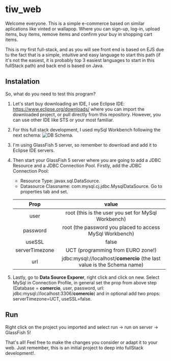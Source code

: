 # tiw_web
Welcome everyone. This is a simple e-commerce based on similar aplications like vinted or wallapop. Where you can sign-up, log-in, upload items, buy items, remove items and confirm your buy in shopping cart items.

This is my first full-stack, and as you will see front end is based on EJS due tu the fact that is a simple, intuitive and easy language to start this path (if it's not the easiest, it is probably top 3 easiest languages to start in this fullStack path) and back end is based on Java.

## Instalation
So, what do you need to test this program?
1. Let's start buy downloading an IDE, I use Eclipse IDE: https://www.eclipse.org/downloads/ where you can import the downloaded project, or pull directly from this repository. However, you can use other IDE like STS or your most familiar.
2. For this full stack development, I used mySql Workbench following the next schema:
   <img src="" alt="DB Schema"/>.
3. I'm using GlassFish 5 server, so remember to download and add it to Eclipse IDE servers.
4. Then start your GlassFish 5 server where you are going to add a JDBC Resource and a JDBC Connection Pool. Firstly, add the JDBC Connection Pool:
    - Resource Type: javax.sql.DataSource.
    - Datasource Classname: com.mysql.cj.jdbc.MysqlDataSource.
   Go to properties tab and set.
   
   |Prop  |value   |
   |:-----:|:------:|
   |user|root (this is the user you set for MySql Workbench)|
   |password| root (the password you placed to access MySql Workbench)|
   |useSSL|false|
   |serverTimezone|UCT (programming from EURO zone!)|
   |url|jdbc:mysql://localhost/**comercio** (the last value is the Schema name)|
 5. Lastly, go to **Data Source Exporer**, right click and click on new. Select MySql in Connection Profile, in general set the prop from above step (Database = **comercio**, user, password, url: jdbc:mysql://localhost:3306/**comercio**) and in optional add two props: serverTimezone=UCT, useSSL=false.

## Run
Right click on the project you imported and select run -> run on server -> GlassFish 5!

That's all! Feel free to make the changes you consider or adapt it to your web. Just remember, this is an initial project to deep into fullStack development!.
